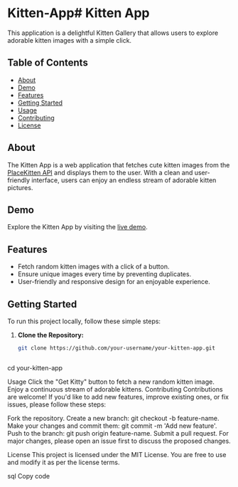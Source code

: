 # Kitten-App# Kitten App

This application is a delightful Kitten Gallery that allows users to explore adorable kitten images with a simple click.

## Table of Contents

- [About](#about)
- [Demo](#demo)
- [Features](#features)
- [Getting Started](#getting-started)
- [Usage](#usage)
- [Contributing](#contributing)
- [License](#license)

## About

The Kitten App is a web application that fetches cute kitten images from the [PlaceKitten API](https://placekitten.com/) and displays them to the user. With a clean and user-friendly interface, users can enjoy an endless stream of adorable kitten pictures.

## Demo

Explore the Kitten App by visiting the [live demo](https://your-kitten-app-demo-url.com).

## Features

- Fetch random kitten images with a click of a button.
- Ensure unique images every time by preventing duplicates.
- User-friendly and responsive design for an enjoyable experience.

## Getting Started

To run this project locally, follow these simple steps:

1. **Clone the Repository:**

   ```bash
   git clone https://github.com/your-username/your-kitten-app.git



cd your-kitten-app


Usage
Click the "Get Kitty" button to fetch a new random kitten image.
Enjoy a continuous stream of adorable kittens.
Contributing
Contributions are welcome! If you'd like to add new features, improve existing ones, or fix issues, please follow these steps:

Fork the repository.
Create a new branch: git checkout -b feature-name.
Make your changes and commit them: git commit -m 'Add new feature'.
Push to the branch: git push origin feature-name.
Submit a pull request.
For major changes, please open an issue first to discuss the proposed changes.

License
This project is licensed under the MIT License. You are free to use and modify it as per the license terms.

sql
Copy code


